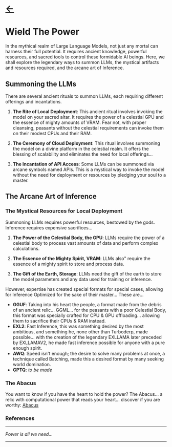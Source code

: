 # [<-](https://github.com/pandora-s-git/LLM-Scrolls/tree/main/docs/TheLegend.md)
# Wield The Power

In the mythical realm of Large Language Models, not just any mortal can harness their full potential. It requires ancient knowledge, powerful resources, and sacred tools to control these formidable AI beings. Here, we shall explore the legendary ways to summon LLMs, the mystical artifacts and resources required, and the arcane art of Inference.

## Summoning the LLMs

There are several ancient rituals to summon LLMs, each requiring different offerings and incantations.

1. **The Rite of Local Deployment**: This ancient ritual involves invoking the model on your sacred altar. It requires the power of a celestial GPU and the essence of mighty amounts of VRAM. Fear not, with proper cleansing, peasants without the celestial requirements can invoke them on their modest CPUs and their RAM.

2. **The Ceremony of Cloud Deployment**: This ritual involves summoning the model on a divine platform in the celestial realm. It offers the blessing of scalability and eliminates the need for local offerings...

3. **The Incantation of API Access**: Some LLMs can be summoned via arcane symbols named APIs. This is a mystical way to invoke the model without the need for deployment or resources by pledging your soul to a master.

## The Arcane Art of Inference

### The Mystical Resources for Local Deployment

Summoning LLMs requires powerful resources, bestowed by the gods. Inference requires expensive sacrifices...

1. **The Power of the Celestial Body, the GPU**: LLMs require the power of a celestial body to process vast amounts of data and perform complex calculations.

2. **The Essence of the Mighty Spirit, VRAM**: LLMs also" require the essence of a mighty spirit to store and process data.

3. **The Gift of the Earth, Storage**: LLMs need the gift of the earth to store the model parameters and any data used for training or inference.

However, expertise has created special formats for special cases, allowing for Inference Optimized for the sake of their master... These are...
- **GGUF**: Taking into his heart the people, a format made from the debris of an ancient relic... GGML... for the peasants with a poor Celestial Body, this format was specially crafted for CPU & GPU offloading... allowing them to sacrifice their CPUs & RAM instead.
- **EXL2**: Fast Inference, this was something desired by the most ambitious, and something he, none other than Turboderp, made possible... with the creation of the legendary EXLLAMA later preceded by EXLLAMAV2, he made fast inference possible for anyone with a pure enough spirit.
- **AWQ**: Speed isn't enough; the desire to solve many problems at once, a technique called Batching, made this a desired format by many seeking world domination.
- **GPTQ**: *to be made*

### The Abacus

You want to know if you have the heart to hold the power? The Abacus... a relic with computational power that reads your heart... discover if you are worthy: [Abacus](https://huggingface.co/spaces/NyxKrage/LLM-Model-VRAM-Calculator)

### References


---

*Power is all we need...*

---